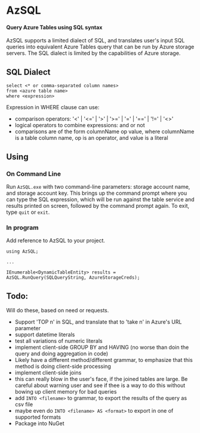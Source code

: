 # AzSQL
#### Query Azure Tables using SQL syntax

AzSQL supports a limited dialect of SQL, and translates user's input SQL queries into equivalent
Azure Tables query that can be run by Azure storage servers. The SQL dialect is limited by the
capabilities of Azure storage.

## SQL Dialect
```
select <* or comma-separated column names>
from <azure table name>
where <expression>     
```

Expression in WHERE clause can use:
-  comparison operators: '<' | '<=' | '>' | '>=' | '=' | '==' | '!=' | '<>'
-  logical operators to combine expressions: and or not
-  comparisons are of the form columnName op value, where columnName is a table column name, op is an operator, and value is a literal

## Using

### On Command Line

Run `AzSQL.exe` with two command-line parameters: storage account name, and storage account key.
This brings up the command prompt where you can type the SQL expression, which will be run 
against the table service and results printed on screen, followed by the command prompt again.
To exit, type `quit` or `exit`. 




### In program
Add reference to AzSQL to your project.

```
using AzSQL; 

...

IEnumerable<DynamicTableEntity> results = AzSQL.RunQuery(SQLQueryString, AzureStorageCreds);

```


## Todo:
Will do these, based on need or requests.

-  Support 'TOP n' in SQL, and translate that to 'take n' in Azure's URL parameter
-  support datetime literals
-  test all variations of numeric literals
-  implement client-side GROUP BY and HAVING (no worse than doin the query and doing aggregation in code)
  -  Likely have a different method/different grammar, to emphasize that this method is doing client-side processing
-  implement client-side joins
  -  this can really blow in the user's face, if the joined tables are large. Be careful about warning user and see if thee is a way to do this without bowing up client memory for bad queries
-  add `INTO <filename>` to grammar, to export the results of the query as csv file
  -  maybe even do `INTO <filename> AS <format>` to export in one of supported formats
- Package into NuGet
  

